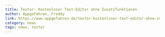 ```yaml
---
title: Textor: Kostenloser Text-Editor ohne Zusatzfunktionen
author: Appgefahren, Freddy
link: https://www.appgefahren.de/textor-kostenloser-text-editor-ohne-zusatzfunktionen-219927.html
category: news
tags: news, textor
---
```

